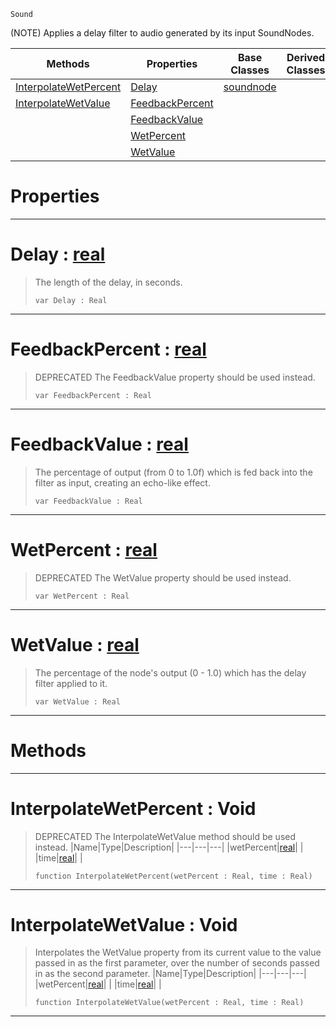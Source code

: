  `Sound`

(NOTE) Applies a delay filter to audio generated by its input SoundNodes.

|Methods|Properties|Base Classes|Derived Classes|
|---|---|---|---|
|[ InterpolateWetPercent](https://github.com/ZilchEngine/ZilchDocs/blob/master/code_reference/class_reference/delaynode.markdown#interpolatewetpercent-vo)|[ Delay](https://github.com/ZilchEngine/ZilchDocs/blob/master/code_reference/class_reference/delaynode.markdown#delay-zero-engine-docume)|[soundnode](https://github.com/ZilchEngine/ZilchDocs/blob/master/code_reference/class_reference/soundnode.markdown)| |
|[ InterpolateWetValue](https://github.com/ZilchEngine/ZilchDocs/blob/master/code_reference/class_reference/delaynode.markdown#interpolatewetvalue-void)|[ FeedbackPercent](https://github.com/ZilchEngine/ZilchDocs/blob/master/code_reference/class_reference/delaynode.markdown#feedbackpercent-zero-eng)| | |
| |[ FeedbackValue](https://github.com/ZilchEngine/ZilchDocs/blob/master/code_reference/class_reference/delaynode.markdown#feedbackvalue-zero-engin)| | |
| |[ WetPercent](https://github.com/ZilchEngine/ZilchDocs/blob/master/code_reference/class_reference/delaynode.markdown#wetpercent-zero-engine-d)| | |
| |[ WetValue](https://github.com/ZilchEngine/ZilchDocs/blob/master/code_reference/class_reference/delaynode.markdown#wetvalue-zero-engine-doc)| | |


 #  Properties


---  
 #  Delay : [real](https://github.com/ZilchEngine/ZilchDocs/blob/master/code_reference/nada_base_types/real.markdown)

> The length of the delay, in seconds.
> ``` lang=cpp, name=Nada
> var Delay : Real


---  
 #  FeedbackPercent : [real](https://github.com/ZilchEngine/ZilchDocs/blob/master/code_reference/nada_base_types/real.markdown)

> DEPRECATED The FeedbackValue property should be used instead.
> ``` lang=cpp, name=Nada
> var FeedbackPercent : Real


---  
 #  FeedbackValue : [real](https://github.com/ZilchEngine/ZilchDocs/blob/master/code_reference/nada_base_types/real.markdown)

> The percentage of output (from 0 to 1.0f) which is fed back into the filter as input, creating an echo-like effect.
> ``` lang=cpp, name=Nada
> var FeedbackValue : Real


---  
 #  WetPercent : [real](https://github.com/ZilchEngine/ZilchDocs/blob/master/code_reference/nada_base_types/real.markdown)

> DEPRECATED The WetValue property should be used instead.
> ``` lang=cpp, name=Nada
> var WetPercent : Real


---  
 #  WetValue : [real](https://github.com/ZilchEngine/ZilchDocs/blob/master/code_reference/nada_base_types/real.markdown)

> The percentage of the node's output (0 - 1.0) which has the delay filter applied to it.
> ``` lang=cpp, name=Nada
> var WetValue : Real


---  
 #  Methods


---  
 #  InterpolateWetPercent : Void

> DEPRECATED The InterpolateWetValue method should be used instead.
> |Name|Type|Description|
> |---|---|---|
> |wetPercent|[real](https://github.com/ZilchEngine/ZilchDocs/blob/master/code_reference/nada_base_types/real.markdown)| |
> |time|[real](https://github.com/ZilchEngine/ZilchDocs/blob/master/code_reference/nada_base_types/real.markdown)| |
> ``` lang=cpp, name=Nada
> function InterpolateWetPercent(wetPercent : Real, time : Real)
> ``` 


---  
 #  InterpolateWetValue : Void

> Interpolates the WetValue property from its current value to the value passed in as the first parameter, over the number of seconds passed in as the second parameter.
> |Name|Type|Description|
> |---|---|---|
> |wetPercent|[real](https://github.com/ZilchEngine/ZilchDocs/blob/master/code_reference/nada_base_types/real.markdown)| |
> |time|[real](https://github.com/ZilchEngine/ZilchDocs/blob/master/code_reference/nada_base_types/real.markdown)| |
> ``` lang=cpp, name=Nada
> function InterpolateWetValue(wetPercent : Real, time : Real)
> ``` 


---  
 

 